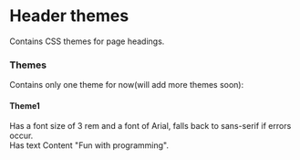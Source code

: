 # Header themes
Contains CSS themes for page headings.

### Themes 
Contains only one theme for now(will add more themes soon):                                

#### Theme1
Has a font size of 3 rem and a font of Arial, falls back to sans-serif if errors occur.                
Has text Content "Fun with programming".


